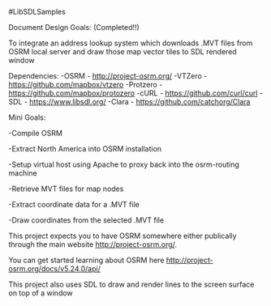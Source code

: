 #LibSDLSamples

Document Design Goals: (Completed!!)

To integrate an address lookup system which downloads .MVT files from OSRM local server and draw those map vector tiles to SDL rendered window

Dependencies:
-OSRM - http://project-osrm.org/
-VTZero - https://github.com/mapbox/vtzero
-Protzero - https://github.com/mapbox/protozero
-cURL - https://github.com/curl/curl
-SDL - https://www.libsdl.org/
-Clara - https://github.com/catchorg/Clara

Mini Goals:

-Compile OSRM

-Extract North America into OSRM installation

-Setup virtual host using Apache to proxy back into the osrm-routing machine

-Retrieve MVT files for map nodes

-Extract coordinate data for a .MVT file

-Draw coordinates from the selected .MVT file

This project expects you to have OSRM somewhere either publically through the main website http://project-osrm.org/.

You can get started learning about OSRM here http://project-osrm.org/docs/v5.24.0/api/

This project also uses SDL to draw and render lines to the screen surface on top of a window

